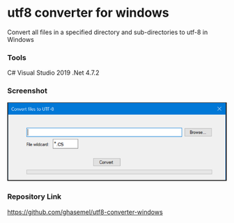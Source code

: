 # utf8 converter for windows
Convert all files in a specified directory and sub-directories to utf-8 in Windows

### Tools
C#
Visual Studio 2019
.Net 4.7.2

### Screenshot

![SCREENSHOT1](images/SCREENSHOT1.PNG?raw=true)

### Repository Link
https://github.com/ghasemel/utf8-converter-windows